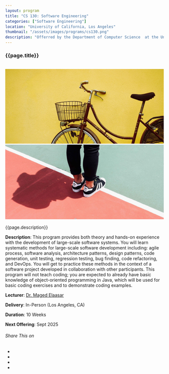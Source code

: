 ```yaml
---
layout: program
title: "CS 130: Software Engineering"
categories: ["Software Engineering"]
location: "University of California, Los Angeles"
thumbnail: "/assets/images/programs/cs130.png"
description: "Offerred by the Department of Computer Science  at the University of California, Los Angeles"
---
```

<div class="col-lg-8 text-center">
<h3 class="mb-3 mt">{{page.title}}</h3>

<div class="col-lg-12 mt">
	<div class="carousel slide" id="single-slide">
		<div class="carousel-inner">
			<div class="carousel-item active">
				<img src="https://i.pinimg.com/originals/30/2e/b4/302eb4cc936aa131c4737f12488c9f9e.png" alt="" class="img-fluid">
			</div>
			<div class="carousel-item">
				<img src="/assets/images/blog/blog-single.jpg" alt="" class="img-fluid">
			</div>
			<div class="carousel-item">
				<img src="/assets/images/portfolio/portfolio-single.jpg" alt="" class="img-fluid">
			</div>
		</div>
	</div>
</div>

<p>{{page.description}}</p>

<div class="col-lg-12 text-left mt-5">
	<p><b>Description</b>: This program provides both theory and hands-on experience with the development of large-scale software systems. You will learn systematic methods for large-scale software development including: agile process, software analysis, architecture patterns, design patterns, code generation, unit testing, regression testing, bug finding, code refactoring, and DevOps. You will get to practice these methods in the context of a software project developed in collaboration with other participants. This program will not teach coding; you are expected to already have basic knowledge of object-oriented programming in Java, which will be used for basic coding exercises and to demonstrate coding examples.</p>
	<p><b>Lecturer</b>: <a href="/maged-elaasar.html">Dr. Maged Elaasar</a></p>
	<p><b>Delivery</b>: In-Person (Los Angeles, CA)</p>
	<p><b>Duration</b>: 10 Weeks</p>
	<p><b>Next Offering</b>: Sept 2025</p>
</div>

<div class="post-single-share py-4 mt-4 mb+5">
		<h6 class="text-white">Share This on</h6>
		<ul class="list-inline socials-links mb-0">
			<li class="list-inline-item">
				<a href="#" class="active"><i class="ti-facebook"></i></a>
			</li>
			<li class="list-inline-item">
				<a href="#"><i class="ti-twitter"></i></a>
			</li>
			<li class="list-inline-item">
				<a href="#"><i class="ti-vimeo"></i></a>
			</li>
			<li class="list-inline-item">
				<a href="#"><i class="ti-linkedin"></i></a>
			</li>
		</ul>
	</div>
</div>

